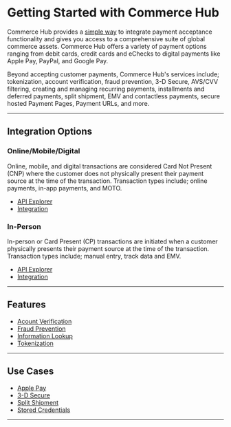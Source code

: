 # Getting Started with Commerce Hub

Commerce Hub provides a [simple way](?path=docs/Getting-Started/Getting-Started-Dev-Portal.md) to integrate payment acceptance functionality and gives you access to a comprehensive suite of global commerce assets. Commerce Hub offers a variety of payment options ranging from debit cards, credit cards and eChecks to digital payments like Apple Pay, PayPal, and Google Pay.

Beyond accepting customer payments, Commerce Hub's services include; tokenization, account verification, fraud prevention, 3-D Secure, AVS/CVV filtering, creating and managing recurring payments, installments and deferred payments, split shipment, EMV and contactless payments, secure hosted Payment Pages, Payment URLs, and more.

---

## Integration Options

### Online/Mobile/Digital

Online, mobile, and digital transactions are considered Card Not Present (CNP) where the customer does not physically present their payment source at the time of the transaction. Transaction types include; online payments, in-app payments, and MOTO.

- [API Explorer](../api/?type=post&path=/payments/v1/charges)
- [Integration](?path=docs/Getting-Started/Getting-Started-Online.md)


### In-Person

In-person or Card Present (CP) transactions are initiated when a customer physically presents their payment source at the time of the transaction. Transaction types include; manual entry, track data and EMV.

- [API Explorer](../api/?type=post&path=/payments/v1/charges)
- [Integration](?path=docs/Getting-Started/Getting-Started-InPerson.md)

---

## Features

- [Acount Verification](?path=docs/Resources/API-Documents/Payments_VAS/Verification.md)
- [Fraud Prevention](?path=docs/Resources/Guides/Fraud/Fraud-Settings.md)
- [Information Lookup](?path=docs/Resources/API-Documents/Payments_VAS/Information-Lookup.md)
- [Tokenization](?path=docs/Resources/API-Documents/Payments_VAS/Payment-Token.md)

---

## Use Cases

- [Apple Pay](?path=docs/Online-Mobile-Digital/Wallets-AltPayments/Apple-Pay/Apple-Pay.md)
- [3-D Secure](?path=docs/Online-Mobile-Digital/3D-Secure/3DSecure.md)
- [Split Shipment](?path=docs/Resources/Guides/Split-Shipment.md)
- [Stored Credentials](?path=docs/Resources/Guides/Stored-Credentials.md)

---